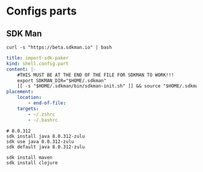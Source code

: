# Configs parts

## SDK Man

`curl -s "https://beta.sdkman.io" | bash`

```yaml
title: import-sdk-paker
kind: shell.config.part
content: |-
    #THIS MUST BE AT THE END OF THE FILE FOR SDKMAN TO WORK!!!
    export SDKMAN_DIR="$HOME/.sdkman"
    [[ -s "$HOME/.sdkman/bin/sdkman-init.sh" ]] && source "$HOME/.sdkman/bin/sdkman-init.sh"
placement:
    location:
        - end-of-file:
    targets:
        - ~/.zshrc
        - ~/.bashrc
```

```
# 8.0.312
sdk install java 8.0.312-zulu
sdk use java 8.0.312-zulu
sdk default java 8.0.312-zulu

sdk install maven
sdk install clojure
```